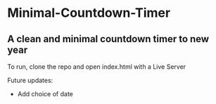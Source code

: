 # Minimal-Countdown-Timer


## A clean and minimal countdown timer to new year

To run, clone the repo and open index.html with a Live Server

Future updates:
* Add choice of date
